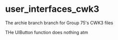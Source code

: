 # user_interfaces_cwk3
The archie branch branch for Group 75's CWK3 files

THe UIButton function does nothing atm
